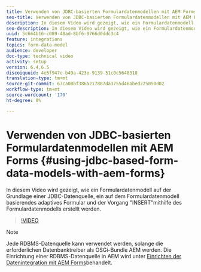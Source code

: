```yaml
---
title: Verwenden von JDBC-basierten Formulardatenmodellen mit AEM Forms
seo-title: Verwenden von JDBC-basierten Formulardatenmodellen mit AEM Forms
description: In diesem Video wird gezeigt, wie ein Formulardatenmodell auf der Grundlage einer JDBC-Datenquelle, ein auf dem Formulardatenmodell basierendes adaptives Formular und der Vorgang "INSERT"mithilfe des Formulardatenmodells erstellt werden.
seo-description: In diesem Video wird gezeigt, wie ein Formulardatenmodell auf der Grundlage einer JDBC-Datenquelle, ein auf dem Formulardatenmodell basierendes adaptives Formular und der Vorgang "INSERT"mithilfe des Formulardatenmodells erstellt werden.
uuid: 5c664b16-c089-48ad-8bf6-9766d0ddc3c4
feature: integrations
topics: form-data-model
audience: developer
doc-type: technical video
activity: setup
version: 6.4,6.5
discoiquuid: 4e5f947c-b49a-423e-9139-51c0c5648318
translation-type: tm+mt
source-git-commit: 67ca08bf386a217807da3755d46abed225050d02
workflow-type: tm+mt
source-wordcount: '170'
ht-degree: 0%

---
```



# Verwenden von JDBC-basierten Formulardatenmodellen mit AEM Forms {#using-jdbc-based-form-data-models-with-aem-forms}

In diesem Video wird gezeigt, wie ein Formulardatenmodell auf der Grundlage einer JDBC-Datenquelle, ein auf dem Formulardatenmodell basierendes adaptives Formular und der Vorgang &quot;INSERT&quot;mithilfe des Formulardatenmodells erstellt werden.

>[!VIDEO](https://video.tv.adobe.com/v/17736/?quality=9&learn=on)

>[!NOTE]
>
>Jede RDBMS-Datenquelle kann verwendet werden, solange die erforderlichen Datenbanktreiber als OSGi-Bundle AEM werden. Die Einrichtung einer RDBMS-Datenquelle in AEM wird unter [Einrichten der Datenintegration mit AEM Forms](/help/forms/adaptive-forms/data-integration-technical-video-setup.md)behandelt.

